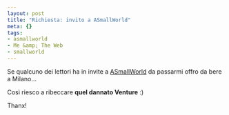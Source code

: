 ```yaml
--- 
layout: post
title: "Richiesta: invito a ASmallWorld"
meta: {}
tags: 
- asmallworld
- Me &amp; The Web
- smallworld
---
```

Se qualcuno dei lettori ha in invite a [ASmallWorld](http://www.asmallworld.net/login.php) da passarmi offro da bere a Milano...  
  
Così riesco a ribeccare **quel dannato Venture** :)  
  
Thanx!  
  
 
